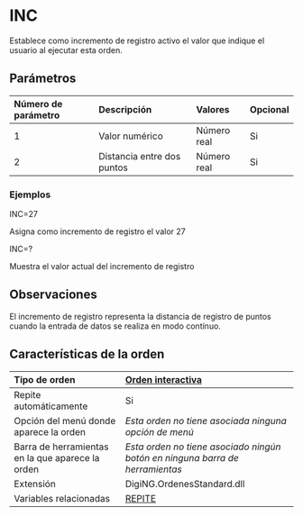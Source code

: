 # INC

Establece como incremento de registro activo el valor que indique el usuario al ejecutar esta orden.

## Parámetros

| Número de parámetro | Descripción | Valores | Opcional |
| :--- | :--- | :--- | :--- |
| 1 | Valor numérico | Número real | Si |
| 2 | Distancia entre dos puntos | Número real | Si |

### Ejemplos

INC=27

Asigna como incremento de registro el valor 27

INC=?

Muestra el valor actual del incremento de registro

## Observaciones

El incremento de registro representa la distancia de registro de puntos cuando la entrada de datos se realiza en modo contínuo.

## Características de la orden

| Tipo de orden | [Orden interactiva]() |
| :--- | :--- |
| Repite automáticamente | Si |
| Opción del menú donde aparece la orden | _Esta orden no tiene asociada ninguna opción de menú_ |
| Barra de herramientas en la que aparece la orden | _Esta orden no tiene asociado ningún botón en ninguna barra de herramientas_ |
| Extensión | DigiNG.OrdenesStandard.dll |
| Variables relacionadas | [REPITE](REPITE.html) |


